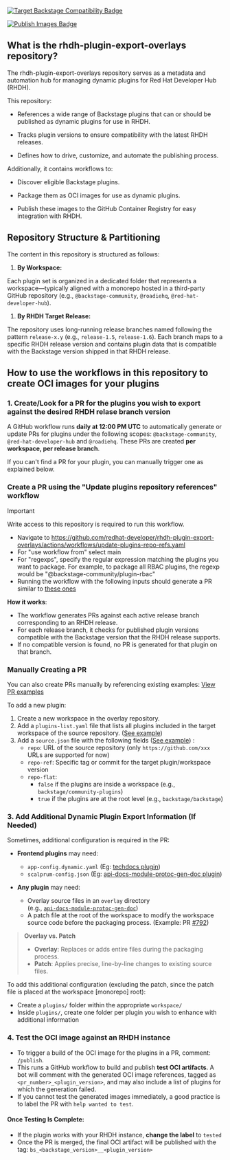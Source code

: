 [![Target Backstage Compatibility Badge](https://img.shields.io/endpoint?url=https%3A%2F%2Fraw.githubusercontent.com%2Fredhat-developer%2Frhdh-plugin-export-overlays%2Frefs%2Fheads%2Fmetadata%2Fincompatible-workspaces.json&style=flat&cacheSeconds=60)](https://github.com/redhat-developer/rhdh-plugin-export-overlays/actions/workflows/check-backstage-compatibility.yaml?query=event%3Apush)

[![Publish Images Badge](https://img.shields.io/github/actions/workflow/status/redhat-developer/rhdh-plugin-export-overlays/publish-workspace-plugins.yaml?branch=main&event=push&label=Publish%20RHDH%20Next%20Release%20Dynamic%20Plugin%20Images)](https://github.com/redhat-developer/rhdh-plugin-export-overlays/actions/workflows/publish-workspace-plugins.yaml?query=event%3Apush)

## What is the rhdh-plugin-export-overlays repository?

The rhdh-plugin-export-overlays repository serves as a metadata and automation hub for managing dynamic plugins for Red Hat Developer Hub (RHDH).

This repository:

- References a wide range of Backstage plugins that can or should be published as dynamic plugins for use in RHDH.

- Tracks plugin versions to ensure compatibility with the latest RHDH releases.

- Defines how to drive, customize, and automate the publishing process.

Additionally, it contains workflows to:

- Discover eligible Backstage plugins.

- Package them as OCI images for use as dynamic plugins.

- Publish these images to the GitHub Container Registry for easy integration with RHDH.

## Repository Structure & Partitioning
The content in this repository is structured as follows:

1. **By Workspace:**

Each plugin set is organized in a dedicated folder that represents a workspace—typically aligned with a monorepo hosted in a third-party GitHub repository (e.g., `@backstage-community`, `@roadiehq`, `@red-hat-developer-hub`).

1. **By RHDH Target Release:**

The repository uses long-running release branches named following the pattern `release-x.y` (e.g., `release-1.5`, `release-1.6`).
Each branch maps to a specific RHDH release version and contains plugin data that is compatible with the Backstage version shipped in that RHDH release.

## How to use the workflows in this repository to create OCI images for your plugins

### 1. Create/Look for a PR for the plugins you wish to export against the desired RHDH relase branch version 
   
   A GitHub workflow runs **daily at 12:00 PM UTC** to automatically generate or update PRs for plugins under the following scopes: `@backstage-community`, `@red-hat-developer-hub` and `@roadiehq`.
   These PRs are created **per workspace, per release branch**.
   
   If you can't find a PR for your plugin, you can manually trigger one as explained below.
   
   ### Create a PR using the "Update plugins repository references" workflow

  > [!IMPORTANT]
  > Write access to this repository is required to run this workflow.

   - Navigate to https://github.com/redhat-developer/rhdh-plugin-export-overlays/actions/workflows/update-plugins-repo-refs.yaml 
   - For "use workflow from" select main
   - For "regexps", specify the regular expression matching the plugins you want to package. For example, to package all RBAC plugins, the regexp would be "@backstage-community/plugin-rbac"
   - Running the workflow with the following inputs should generate a PR similar to [these ones](https://github.com/redhat-developer/rhdh-plugin-export-overlays/pulls/app%2Fgithub-actions)
    
   **How it works**:
   - The workflow generates PRs against each active release branch corresponding to an RHDH release.
   - For each release branch, it checks for published plugin versions compatible with the Backstage version that the RHDH release supports.
   - If no compatible version is found, no PR is generated for that plugin on that branch.

### Manually Creating a PR

You can also create PRs manually by referencing existing examples: [View PR examples](https://github.com/redhat-developer/rhdh-plugin-export-overlays/pulls/app%2Fgithub-actions)

To add a new plugin:

1. Create a new workspace in the overlay repository.
2. Add a `plugins-list.yaml` file that lists all plugins included in the target workspace of the source repository. ([See example](https://github.com/redhat-developer/rhdh-plugin-export-overlays/blob/12acb71a1febc5567c4d12c6a28c0a11ed489273/workspaces/adoption-insights/plugins-list.yaml))
3. Add a `source.json` file with the following fields ([See example](https://github.com/redhat-developer/rhdh-plugin-export-overlays/blob/12acb71a1febc5567c4d12c6a28c0a11ed489273/workspaces/adoption-insights/source.json))
:
   - `repo`: URL of the source repository  (only `https://github.com/xxx` URLs are supported for now)
   - `repo-ref`: Specific tag or commit for the target plugin/workspace version  
   - `repo-flat`:  
     - `false` if the plugins are inside a workspace (e.g., `backstage/community-plugins`)  
     - `true` if the plugins are at the root level (e.g., `backstage/backstage`)

### 3. Add Additional Dynamic Plugin Export Information (If Needed)

Sometimes, additional configuration is required in the PR:

- **Frontend plugins** may need:
   - `app-config.dynamic.yaml` (Eg: [techdocs plugin](https://github.com/redhat-developer/rhdh-plugin-export-overlays/blob/release-1.5/workspaces/backstage/plugins/techdocs/app-config.dynamic.yaml))
   - `scalprum-config.json` (Eg: [api-docs-module-protoc-gen-doc plugin](https://github.com/redhat-developer/rhdh-plugin-export-overlays/blob/release-1.5/workspaces/backstage/plugins/api-docs-module-protoc-gen-doc/scalprum-config.json))

- **Any plugin** may need:
   - Overlay source files in an `overlay` directory  
  (e.g., [`api-docs-module-protoc-gen-doc`](https://github.com/redhat-developer/rhdh-plugin-export-overlays/tree/release-1.5/workspaces/backstage/plugins/api-docs-module-protoc-gen-doc/overlay))
  - A patch file at the root of the workspace to modify the workspace source code before the packaging process. (Example: PR [#792](https://github.com/redhat-developer/rhdh-plugin-export-overlays/pull/792/files#diff-0b648cbca6f87e11f78832c10ac9cc789235938e944c499eb275fd8788e18ef8))

> **Overlay vs. Patch**  
> - **Overlay**: Replaces or adds entire files during the packaging process.  
> - **Patch**: Applies precise, line-by-line changes to existing source files.  


To add this additional configuration (excluding the patch, since the patch file is placed at the workspace [monorepo] root):
- Create a `plugins/` folder within the appropriate `workspace/`
- Inside `plugins/`, create one folder per plugin you wish to enhance with additional information


### 4. Test the OCI image against an RHDH instance
- To trigger a build of the OCI image for the plugins in a PR, comment: `/publish`. 
- This runs a GitHub workflow to build and publish **test OCI artifacts**. A bot will comment with the generated OCI image references, tagged as `<pr_number>_<plugin_version>`, and may also include a list of plugins for which the generation failed.
- If you cannot test the generated images immediately, a good practice is to label the PR with `help wanted to test`.

#### Once Testing Is Complete:
- If the plugin works with your RHDH instance, **change the label** to `tested`
- Once the PR is merged, the final OCI artifact will be published with the tag: `bs_<backstage_version>__<plugin_version>`
